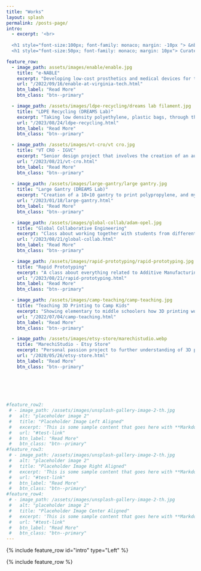 ```yaml
---
title: "Works"
layout: splash
permalink: /posts-page/
intro: 
  - excerpt: '<br> 
  
  <h1 style="font-size:100px; font-family: monaco; margin: -10px "> &nbsp;Works </h1>
  <h1 style="font-size:50px; font-family: monaco; margin: 10px"> Curated combination of classes, clubs, and commitments </h1>'

feature_row:
  - image_path: assets/images/enable/enable.jpg
    title: "e-NABLE"
    excerpt: "Developing low-cost prosthetics and medical devices for the local community using 3D printing. "
    url: "/2022/09/16/enable-at-virginia-tech.html"
    btn_label: "Read More"
    btn_class: "btn--primary"

  - image_path: /assets/images/ldpe-recycling/dreams lab filament.jpg
    title: "LDPE Recycling (DREAMS Lab)"
    excerpt: "Taking low density polyethylene, plastic bags, through the process of filament fabrication while performing strength tests and finding potential applications."
    url: "/2023/08/24/ldpe-recycling.html"
    btn_label: "Read More"
    btn_class: "btn--primary"

  - image_path: /assets/images/vt-cro/vt cro.jpg
    title: "VT CRO - IGVC"
    excerpt: "Senior design project that involves the creation of an autonomous line following robot. "
    url: "/2023/08/21/vt-cro.html"
    btn_label: "Read More"
    btn_class: "btn--primary"
    
  - image_path: /assets/images/large-gantry/large gantry.jpg
    title: "Large Gantry (DREAMS Lab)"
    excerpt: "Creation of a 10×10 gantry to print polypropylene, and my introduction to the DREAMS Lab"
    url: "/2023/01/18/large-gantry.html"
    btn_label: "Read More"
    btn_class: "btn--primary"

  - image_path: /assets/images/global-collab/adam-opel.jpg
    title: "Global Collaborative Engineering"
    excerpt: "Class about working together with students from different countries on the common goal of improving the Chevrolet EN-V 2.0. "
    url: "/2023/08/21/global-collab.html"
    btn_label: "Read More"
    btn_class: "btn--primary"

  - image_path: /assets/images/rapid-prototyping/rapid-prototyping.jpg
    title: "Rapid Prototyping"
    excerpt: "A class about everything related to Additive Manufacturing including: processes, material science, CAD models, and impact on society."
    url: "/2023/08/21/rapid-prototyping.html"
    btn_label: "Read More"
    btn_class: "btn--primary"

  - image_path: /assets/images/camp-teaching/camp-teaching.jpg
    title: "Teaching 3D Printing to Camp Kids"
    excerpt: "Showing elementary to middle schoolers how 3D printing works and letting them design their own piece "
    url: "/2022/07/04/camp-teaching.html"
    btn_label: "Read More"
    btn_class: "btn--primary"

  - image_path: /assets/images/etsy-store/marechistudio.webp
    title: "MarechiStudio - Etsy Store"
    excerpt: "Personal passion project to further understanding of 3D printing and assemblies. "
    url: "/2020/05/26/etsy-store.html"
    btn_label: "Read More"
    btn_class: "btn--primary"


    

    
    
#feature_row2:
 # - image_path: /assets/images/unsplash-gallery-image-2-th.jpg
 #   alt: "placeholder image 2"
 #   title: "Placeholder Image Left Aligned"
 #   excerpt: 'This is some sample content that goes here with **Markdown** formatting. Left aligned with `type="left"`'
 #   url: "#test-link"
 #   btn_label: "Read More"
 #   btn_class: "btn--primary"
#feature_row3:
 # - image_path: /assets/images/unsplash-gallery-image-2-th.jpg
 #   alt: "placeholder image 2"
 #   title: "Placeholder Image Right Aligned"
 #   excerpt: 'This is some sample content that goes here with **Markdown** formatting. Right aligned with `type="right"`'
 #   url: "#test-link"
 #   btn_label: "Read More"
 #   btn_class: "btn--primary"
#feature_row4:
 # - image_path: /assets/images/unsplash-gallery-image-2-th.jpg
 #   alt: "placeholder image 2"
 #   title: "Placeholder Image Center Aligned"
 #   excerpt: 'This is some sample content that goes here with **Markdown** formatting. Centered with `type="center"`'
 #   url: "#test-link"
 #   btn_label: "Read More"
 #   btn_class: "btn--primary"
---
```


{% include feature_row id="intro" type="Left" %}

{% include feature_row %}






